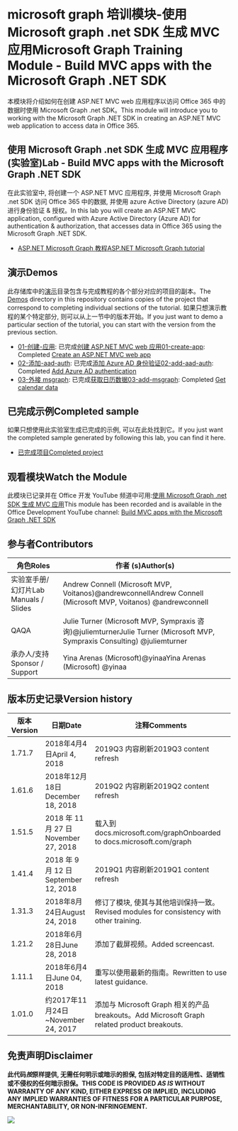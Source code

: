 # <a name="microsoft-graph-training-module---build-mvc-apps-with-the-microsoft-graph-net-sdk"></a><span data-ttu-id="96eec-101">microsoft graph 培训模块-使用 Microsoft graph .net SDK 生成 MVC 应用</span><span class="sxs-lookup"><span data-stu-id="96eec-101">Microsoft Graph Training Module - Build MVC apps with the Microsoft Graph .NET SDK</span></span>

<span data-ttu-id="96eec-102">本模块将介绍如何在创建 ASP.NET MVC web 应用程序以访问 Office 365 中的数据时使用 Microsoft Graph .net SDK。</span><span class="sxs-lookup"><span data-stu-id="96eec-102">This module will introduce you to working with the Microsoft Graph .NET SDK in creating an ASP.NET MVC web application to access data in Office 365.</span></span>

## <a name="lab---build-mvc-apps-with-the-microsoft-graph-net-sdk"></a><span data-ttu-id="96eec-103">使用 Microsoft Graph .net SDK 生成 MVC 应用程序 (实验室)</span><span class="sxs-lookup"><span data-stu-id="96eec-103">Lab - Build MVC apps with the Microsoft Graph .NET SDK</span></span>

<span data-ttu-id="96eec-104">在此实验室中, 将创建一个 ASP.NET MVC 应用程序, 并使用 Microsoft Graph .net SDK 访问 Office 365 中的数据, 并使用 azure Active Directory (azure AD) 进行身份验证 & 授权。</span><span class="sxs-lookup"><span data-stu-id="96eec-104">In this lab you will create an ASP.NET MVC application, configured with Azure Active Directory (Azure AD) for authentication & authorization, that accesses data in Office 365 using the Microsoft Graph .NET SDK.</span></span>

- [<span data-ttu-id="96eec-105">ASP.NET Microsoft Graph 教程</span><span class="sxs-lookup"><span data-stu-id="96eec-105">ASP.NET Microsoft Graph tutorial</span></span>](https://docs.microsoft.com/graph/training/aspnet-tutorial)

## <a name="demos"></a><span data-ttu-id="96eec-106">演示</span><span class="sxs-lookup"><span data-stu-id="96eec-106">Demos</span></span>

<span data-ttu-id="96eec-107">此存储库中的[演示](./Demos)目录包含与完成教程的各个部分对应的项目的副本。</span><span class="sxs-lookup"><span data-stu-id="96eec-107">The [Demos](./Demos) directory in this repository contains copies of the project that correspond to completing individual sections of the tutorial.</span></span> <span data-ttu-id="96eec-108">如果只想演示教程的某个特定部分, 则可以从上一节中的版本开始。</span><span class="sxs-lookup"><span data-stu-id="96eec-108">If you just want to demo a particular section of the tutorial, you can start with the version from the previous section.</span></span>

- <span data-ttu-id="96eec-109">[01-创建-应用](Demos/01-create-app): 已完成[创建 ASP.NET MVC web 应用](https://docs.microsoft.com/graph/training/aspnet-tutorial?tutorial-step=1)</span><span class="sxs-lookup"><span data-stu-id="96eec-109">[01-create-app](Demos/01-create-app): Completed [Create an ASP.NET MVC web app](https://docs.microsoft.com/graph/training/aspnet-tutorial?tutorial-step=1)</span></span>
- <span data-ttu-id="96eec-110">[02-添加-aad-auth](Demos/02-add-aad-auth): 已完成[添加 Azure AD 身份验证](https://docs.microsoft.com/graph/training/aspnet-tutorial?tutorial-step=3)</span><span class="sxs-lookup"><span data-stu-id="96eec-110">[02-add-aad-auth](Demos/02-add-aad-auth): Completed [Add Azure AD authentication](https://docs.microsoft.com/graph/training/aspnet-tutorial?tutorial-step=3)</span></span>
- <span data-ttu-id="96eec-111">[03-外接 msgraph](Demos/03-add-msgraph): 已完成[获取日历数据](https://docs.microsoft.com/graph/training/aspnet-tutorial?tutorial-step=4)</span><span class="sxs-lookup"><span data-stu-id="96eec-111">[03-add-msgraph](Demos/03-add-msgraph): Completed [Get calendar data](https://docs.microsoft.com/graph/training/aspnet-tutorial?tutorial-step=4)</span></span>

## <a name="completed-sample"></a><span data-ttu-id="96eec-112">已完成示例</span><span class="sxs-lookup"><span data-stu-id="96eec-112">Completed sample</span></span>

<span data-ttu-id="96eec-113">如果只想使用此实验室生成已完成的示例, 可以在此处找到它。</span><span class="sxs-lookup"><span data-stu-id="96eec-113">If you just want the completed sample generated by following this lab, you can find it here.</span></span>

- [<span data-ttu-id="96eec-114">已完成项目</span><span class="sxs-lookup"><span data-stu-id="96eec-114">Completed project</span></span>](Demos/03-add-msgraph)

## <a name="watch-the-module"></a><span data-ttu-id="96eec-115">观看模块</span><span class="sxs-lookup"><span data-stu-id="96eec-115">Watch the Module</span></span>

<span data-ttu-id="96eec-116">此模块已记录并在 Office 开发 YouTube 频道中可用:[使用 Microsoft Graph .net SDK 生成 MVC 应用](https://youtu.be/87_gpuFg1Wo)</span><span class="sxs-lookup"><span data-stu-id="96eec-116">This module has been recorded and is available in the Office Development YouTube channel: [Build MVC apps with the Microsoft Graph .NET SDK](https://youtu.be/87_gpuFg1Wo)</span></span>

## <a name="contributors"></a><span data-ttu-id="96eec-117">参与者</span><span class="sxs-lookup"><span data-stu-id="96eec-117">Contributors</span></span>

|        <span data-ttu-id="96eec-118">角色</span><span class="sxs-lookup"><span data-stu-id="96eec-118">Roles</span></span>         |                            <span data-ttu-id="96eec-119">作者 (s)</span><span class="sxs-lookup"><span data-stu-id="96eec-119">Author(s)</span></span>                             |
| -------------------- | ---------------------------------------------------------------- |
| <span data-ttu-id="96eec-120">实验室手册/幻灯片</span><span class="sxs-lookup"><span data-stu-id="96eec-120">Lab Manuals / Slides</span></span> | <span data-ttu-id="96eec-121">Andrew Connell (Microsoft MVP, Voitanos)@andrewconnell</span><span class="sxs-lookup"><span data-stu-id="96eec-121">Andrew Connell (Microsoft MVP, Voitanos) @andrewconnell</span></span>          |
| <span data-ttu-id="96eec-122">QA</span><span class="sxs-lookup"><span data-stu-id="96eec-122">QA</span></span>                   | <span data-ttu-id="96eec-123">Julie Turner (Microsoft MVP, Sympraxis 咨询)@juliemturner</span><span class="sxs-lookup"><span data-stu-id="96eec-123">Julie Turner (Microsoft MVP, Sympraxis Consulting) @juliemturner</span></span> |
| <span data-ttu-id="96eec-124">承办人/支持</span><span class="sxs-lookup"><span data-stu-id="96eec-124">Sponsor / Support</span></span>    | <span data-ttu-id="96eec-125">Yina Arenas (Microsoft)@yinaa</span><span class="sxs-lookup"><span data-stu-id="96eec-125">Yina Arenas (Microsoft) @yinaa</span></span>                                   |

## <a name="version-history"></a><span data-ttu-id="96eec-126">版本历史记录</span><span class="sxs-lookup"><span data-stu-id="96eec-126">Version history</span></span>

| <span data-ttu-id="96eec-127">版本</span><span class="sxs-lookup"><span data-stu-id="96eec-127">Version</span></span> |        <span data-ttu-id="96eec-128">日期</span><span class="sxs-lookup"><span data-stu-id="96eec-128">Date</span></span>        |                       <span data-ttu-id="96eec-129">注释</span><span class="sxs-lookup"><span data-stu-id="96eec-129">Comments</span></span>                       |
| ------- | ------------------ | ---------------------------------------------------- |
| <span data-ttu-id="96eec-130">1.7</span><span class="sxs-lookup"><span data-stu-id="96eec-130">1.7</span></span>     | <span data-ttu-id="96eec-131">2018年4月4日</span><span class="sxs-lookup"><span data-stu-id="96eec-131">April 4, 2018</span></span>      | <span data-ttu-id="96eec-132">2019Q3 内容刷新</span><span class="sxs-lookup"><span data-stu-id="96eec-132">2019Q3 content refresh</span></span>                               |
| <span data-ttu-id="96eec-133">1.6</span><span class="sxs-lookup"><span data-stu-id="96eec-133">1.6</span></span>     | <span data-ttu-id="96eec-134">2018年12月18日</span><span class="sxs-lookup"><span data-stu-id="96eec-134">December 18, 2018</span></span>  | <span data-ttu-id="96eec-135">2019Q2 内容刷新</span><span class="sxs-lookup"><span data-stu-id="96eec-135">2019Q2 content refresh</span></span>                               |
| <span data-ttu-id="96eec-136">1.5</span><span class="sxs-lookup"><span data-stu-id="96eec-136">1.5</span></span>     | <span data-ttu-id="96eec-137">2018 年 11 月 27 日</span><span class="sxs-lookup"><span data-stu-id="96eec-137">November 27, 2018</span></span>  | <span data-ttu-id="96eec-138">载入到 docs.microsoft.com/graph</span><span class="sxs-lookup"><span data-stu-id="96eec-138">Onboarded to docs.microsoft.com/graph</span></span>                |
| <span data-ttu-id="96eec-139">1.4</span><span class="sxs-lookup"><span data-stu-id="96eec-139">1.4</span></span>     | <span data-ttu-id="96eec-140">2018 年 9 月 12 日</span><span class="sxs-lookup"><span data-stu-id="96eec-140">September 12, 2018</span></span> | <span data-ttu-id="96eec-141">2019Q1 内容刷新</span><span class="sxs-lookup"><span data-stu-id="96eec-141">2019Q1 content refresh</span></span>                               |
| <span data-ttu-id="96eec-142">1.3</span><span class="sxs-lookup"><span data-stu-id="96eec-142">1.3</span></span>     | <span data-ttu-id="96eec-143">2018年8月24日</span><span class="sxs-lookup"><span data-stu-id="96eec-143">August 24, 2018</span></span>    | <span data-ttu-id="96eec-144">修订了模块, 使其与其他培训保持一致。</span><span class="sxs-lookup"><span data-stu-id="96eec-144">Revised modules for consistency with other training.</span></span> |
| <span data-ttu-id="96eec-145">1.2</span><span class="sxs-lookup"><span data-stu-id="96eec-145">1.2</span></span>     | <span data-ttu-id="96eec-146">2018年6月28日</span><span class="sxs-lookup"><span data-stu-id="96eec-146">June 28, 2018</span></span>      | <span data-ttu-id="96eec-147">添加了截屏视频。</span><span class="sxs-lookup"><span data-stu-id="96eec-147">Added screencast.</span></span>                                    |
| <span data-ttu-id="96eec-148">1.1</span><span class="sxs-lookup"><span data-stu-id="96eec-148">1.1</span></span>     | <span data-ttu-id="96eec-149">2018年6月4日</span><span class="sxs-lookup"><span data-stu-id="96eec-149">June 04, 2018</span></span>      | <span data-ttu-id="96eec-150">重写以使用最新的指南。</span><span class="sxs-lookup"><span data-stu-id="96eec-150">Rewritten to use latest guidance.</span></span>                    |
| <span data-ttu-id="96eec-151">1.0</span><span class="sxs-lookup"><span data-stu-id="96eec-151">1.0</span></span>     | <span data-ttu-id="96eec-152">约2017年11月24日</span><span class="sxs-lookup"><span data-stu-id="96eec-152">~November 24, 2017</span></span> | <span data-ttu-id="96eec-153">添加与 Microsoft Graph 相关的产品 breakouts。</span><span class="sxs-lookup"><span data-stu-id="96eec-153">Add Microsoft Graph related product breakouts.</span></span>       |

## <a name="disclaimer"></a><span data-ttu-id="96eec-154">免责声明</span><span class="sxs-lookup"><span data-stu-id="96eec-154">Disclaimer</span></span>

**<span data-ttu-id="96eec-155">此代码*按*原样提供, 无需任何明示或暗示的担保, 包括对特定目的适用性、适销性或不侵权的任何暗示担保。</span><span class="sxs-lookup"><span data-stu-id="96eec-155">THIS CODE IS PROVIDED *AS IS* WITHOUT WARRANTY OF ANY KIND, EITHER EXPRESS OR IMPLIED, INCLUDING ANY IMPLIED WARRANTIES OF FITNESS FOR A PARTICULAR PURPOSE, MERCHANTABILITY, OR NON-INFRINGEMENT.</span></span>**

<img src="https://telemetry.sharepointpnp.com/msgraph-training-aspnetmvcapp" />
